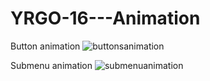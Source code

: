 # YRGO-16---Animation

Button animation
![buttonsanimation](https://user-images.githubusercontent.com/4477364/48852380-89b0f180-edad-11e8-921a-67b0ea03c475.gif)

Submenu animation
![submenuanimation](https://user-images.githubusercontent.com/4477364/48852397-93d2f000-edad-11e8-93d1-577afb89e0d4.gif)
